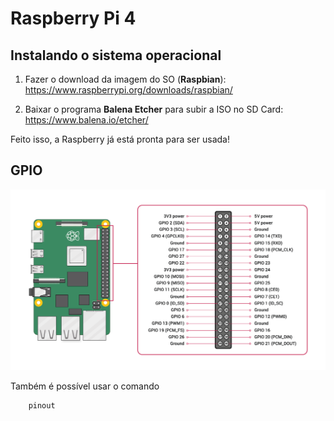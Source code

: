 # Raspberry Pi 4 

## Instalando o sistema operacional 

1. Fazer o download da imagem do SO (**Raspbian**): https://www.raspberrypi.org/downloads/raspbian/

2. Baixar o programa **Balena Etcher** para subir a ISO no SD Card: https://www.balena.io/etcher/

Feito isso, a Raspberry já está pronta para ser usada! 

## GPIO 

<img src="imagens\GPIO.png" alt="gpio">

Também é possível usar o comando 

        pinout



